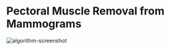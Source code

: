 # Pectoral Muscle Removal from Mammograms

![algorithm-screenshot](https://github.com/gsunit/Pectoral-Muscle-Removal-From-Mammograms/blob/master/algorithm-screenshot.png)
